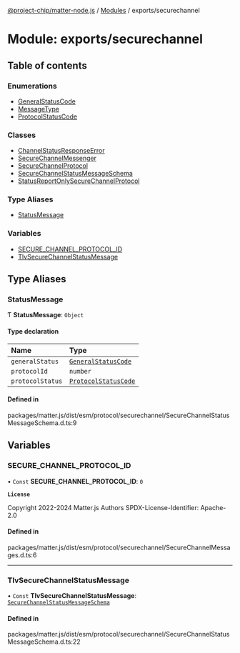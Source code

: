 [@project-chip/matter-node.js](../README.md) / [Modules](../modules.md) / exports/securechannel

# Module: exports/securechannel

## Table of contents

### Enumerations

- [GeneralStatusCode](../enums/exports_securechannel.GeneralStatusCode.md)
- [MessageType](../enums/exports_securechannel.MessageType.md)
- [ProtocolStatusCode](../enums/exports_securechannel.ProtocolStatusCode.md)

### Classes

- [ChannelStatusResponseError](../classes/exports_securechannel.ChannelStatusResponseError.md)
- [SecureChannelMessenger](../classes/exports_securechannel.SecureChannelMessenger.md)
- [SecureChannelProtocol](../classes/exports_securechannel.SecureChannelProtocol.md)
- [SecureChannelStatusMessageSchema](../classes/exports_securechannel.SecureChannelStatusMessageSchema.md)
- [StatusReportOnlySecureChannelProtocol](../classes/exports_securechannel.StatusReportOnlySecureChannelProtocol.md)

### Type Aliases

- [StatusMessage](exports_securechannel.md#statusmessage)

### Variables

- [SECURE\_CHANNEL\_PROTOCOL\_ID](exports_securechannel.md#secure_channel_protocol_id)
- [TlvSecureChannelStatusMessage](exports_securechannel.md#tlvsecurechannelstatusmessage)

## Type Aliases

### StatusMessage

Ƭ **StatusMessage**: `Object`

#### Type declaration

| Name | Type |
| :------ | :------ |
| `generalStatus` | [`GeneralStatusCode`](../enums/exports_securechannel.GeneralStatusCode.md) |
| `protocolId` | `number` |
| `protocolStatus` | [`ProtocolStatusCode`](../enums/exports_securechannel.ProtocolStatusCode.md) |

#### Defined in

packages/matter.js/dist/esm/protocol/securechannel/SecureChannelStatusMessageSchema.d.ts:9

## Variables

### SECURE\_CHANNEL\_PROTOCOL\_ID

• `Const` **SECURE\_CHANNEL\_PROTOCOL\_ID**: ``0``

**`License`**

Copyright 2022-2024 Matter.js Authors
SPDX-License-Identifier: Apache-2.0

#### Defined in

packages/matter.js/dist/esm/protocol/securechannel/SecureChannelMessages.d.ts:6

___

### TlvSecureChannelStatusMessage

• `Const` **TlvSecureChannelStatusMessage**: [`SecureChannelStatusMessageSchema`](../classes/exports_securechannel.SecureChannelStatusMessageSchema.md)

#### Defined in

packages/matter.js/dist/esm/protocol/securechannel/SecureChannelStatusMessageSchema.d.ts:22

